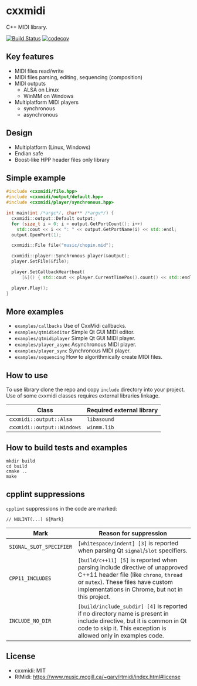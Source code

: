 # cxxmidi 

C++ MIDI library.

[![Build Status](https://travis-ci.org/5tan/cxxmidi.svg?branch=master)](https://travis-ci.org/5tan/cxxmidi) [![codecov](https://codecov.io/gh/5tan/cxxmidi/branch/master/graph/badge.svg)](https://codecov.io/gh/5tan/cxxmidi)

## Key features
* MIDI files read/write
* MIDI files parsing, editing, sequencing (composition)
* MIDI outputs
  * ALSA on Linux
  * WinMM on Windows
* Multiplatform MIDI players
  * synchronous
  * asynchronous

## Design
* Multiplatform (Linux, Windows)
* Endian safe
* Boost-like HPP header files only library

## Simple example

``` cpp
#include <cxxmidi/file.hpp>
#include <cxxmidi/output/default.hpp>
#include <cxxmidi/player/synchronous.hpp>

int main(int /*argc*/, char** /*argv*/) {
  cxxmidi::output::Default output;
  for (size_t i = 0; i < output.GetPortCount(); i++)
    std::cout << i << ": " << output.GetPortName(i) << std::endl;
  output.OpenPort(1);

  cxxmidi::File file("music/chopin.mid");

  cxxmidi::player::Synchronous player(&output);
  player.SetFile(&file);

  player.SetCallbackHeartbeat(
      [&]() { std::cout << player.CurrentTimePos().count() << std::endl; });

  player.Play();
}
```

## More examples

* `examples/callbacks` Use of CxxMidi callbacks.
* `examples/qtmidieditor` Simple Qt GUI MIDI editor.
* `examples/qtmidiplayer` Simple Qt GUI MIDI player.
* `examples/player_async` Asynchronous MIDI player.
* `examples/player_sync` Synchronous MIDI player.
* `examples/sequencing` How to algorithmically create MIDI files.

## How to use

To use library clone the repo and copy `include` directory into your project.
Use of some cxxmidi classes requires external libraries linkage.

Class | Required external library
--- | ---
`cxxmidi::output::Alsa` | `libasound`
`cxxmidi::output::Windows` | `winmm.lib`

## How to build tests and examples

```
mkdir build
cd build
cmake ..
make
```

## cpplint suppressions

`cpplint` suppressions in the code are marked:
```
// NOLINT(...) ${Mark}
```

Mark | Reason for suppression
--- | ---
`SIGNAL_SLOT_SPECIFIER` | `[whitespace/indent] [3]` is reported when parsing Qt `signal`/`slot` specifiers. 
`CPP11_INCLUDES` | `[build/c++11] [5]` is reported when parsing include directive of unapproved C++11 header file (like `chrono`, `thread` or `mutex`). These files have custom implementations in Chrome, but not in this project.
`INCLUDE_NO_DIR` | `[build/include_subdir] [4]` is reported if no directory name is present in include directive, but it is common in Qt code to skip it. This exception is allowed only in examples code.


## License

* cxxmidi: MIT
* RtMidi: https://www.music.mcgill.ca/~gary/rtmidi/index.html#license 
